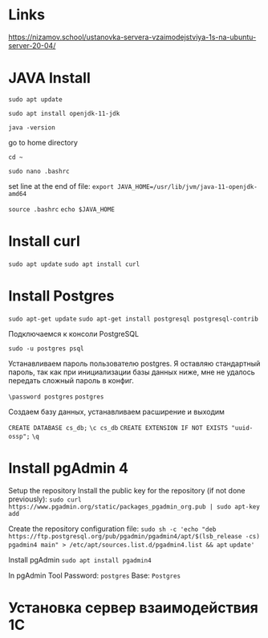 
# Links

https://nizamov.school/ustanovka-servera-vzaimodejstviya-1s-na-ubuntu-server-20-04/


# JAVA Install

`sudo apt update`

`sudo apt install openjdk-11-jdk`

`java -version`

go to home directory

`cd ~`

`sudo nano .bashrc`

set line at the end of file: `export JAVA_HOME=/usr/lib/jvm/java-11-openjdk-amd64`

`source .bashrc`
`echo $JAVA_HOME`

# Install curl

`sudo apt update`
`sudo apt install curl`

# Install Postgres

`sudo apt-get update`
`sudo apt-get install postgresql postgresql-contrib`

Подключаемся к консоли PostgreSQL

`sudo -u postgres psql`

Устанавливаем пароль пользователю postgres. Я оставляю стандартный пароль, так как при инициализации базы данных ниже, мне не удалось передать сложный пароль в конфиг.

`\password postgres`
`postgres`

Создаем базу данных, устанавливаем расширение и выходим

`CREATE DATABASE cs_db;`
`\c cs_db`
`CREATE EXTENSION IF NOT EXISTS "uuid-ossp";`
`\q`

# Install pgAdmin 4

Setup the repository
Install the public key for the repository (if not done previously):
`sudo curl https://www.pgadmin.org/static/packages_pgadmin_org.pub | sudo apt-key add`

Create the repository configuration file:
`sudo sh -c 'echo "deb https://ftp.postgresql.org/pub/pgadmin/pgadmin4/apt/$(lsb_release -cs) pgadmin4 main" > /etc/apt/sources.list.d/pgadmin4.list && apt`
`update'`

Install pgAdmin
`sudo apt install pgadmin4`

In pgAdmin Tool
Password: `postgres`
Base: `Postgres`


# Установка сервер взаимодействия 1С


